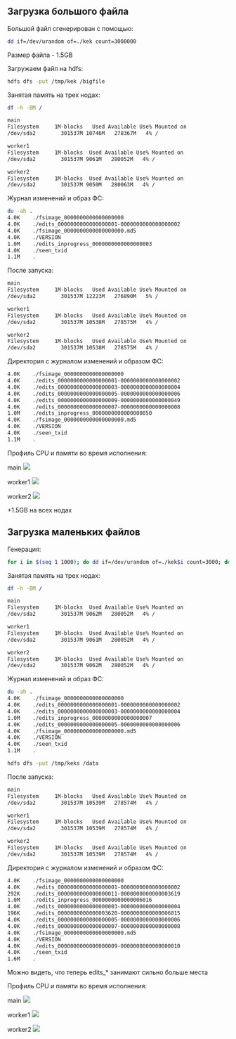 ## Загрузка большого файла

Большой файл сгенерирован с помощью:
```bash
dd if=/dev/urandom of=./kek count=3000000
```

Размер файла - 1.5GB

Загружаем файл на hdfs:
```bash
hdfs dfs -put /tmp/kek /bigfile
```

Занятая память на трех нодах:
```bash
df -h -BM /

main
Filesystem     1M-blocks   Used Available Use% Mounted on
/dev/sda2        301537M 10746M   278367M   4% /

worker1
Filesystem     1M-blocks  Used Available Use% Mounted on
/dev/sda2        301537M 9061M   280052M   4% /

worker2
Filesystem     1M-blocks  Used Available Use% Mounted on
/dev/sda2        301537M 9050M   280063M   4% /
```

Журнал изменений и образ ФС:
```bash
du -ah .
4.0K    ./fsimage_0000000000000000000
4.0K    ./edits_0000000000000000001-0000000000000000002
4.0K    ./fsimage_0000000000000000000.md5
4.0K    ./VERSION
1.0M    ./edits_inprogress_0000000000000000003
4.0K    ./seen_txid
1.1M    .


```

После запуска:
```bash
main
Filesystem     1M-blocks   Used Available Use% Mounted on
/dev/sda2        301537M 12223M   276890M   5% /

worker1
Filesystem     1M-blocks   Used Available Use% Mounted on
/dev/sda2        301537M 10538M   278575M   4% /

worker2
Filesystem     1M-blocks   Used Available Use% Mounted on
/dev/sda2        301537M 10538M   278575M   4% /
```

Директория с журналом изменений и образом ФС:
```bash
4.0K    ./fsimage_0000000000000000000
4.0K    ./edits_0000000000000000001-0000000000000000002
4.0K    ./edits_0000000000000000003-0000000000000000004
4.0K    ./edits_0000000000000000005-0000000000000000006
4.0K    ./edits_0000000000000000009-0000000000000000049
4.0K    ./edits_0000000000000000007-0000000000000000008
1.0M    ./edits_inprogress_0000000000000000050
4.0K    ./fsimage_0000000000000000000.md5
4.0K    ./VERSION
4.0K    ./seen_txid
1.1M    .
```

Профиль CPU и памяти во время исполнения:

main
![](bigfile_media/main_big.jpg)

worker1
![](bigfile_media/worker1_big.jpg)

worker2
![](bigfile_media/worker2_big.jpg)

+1.5GB на всех нодах

## Загрузка маленьких файлов

Генерация:
```bash
for i in $(seq 1 1000); do dd if=/dev/urandom of=./kek$i count=3000; done
```

Занятая память на трех нодах:
```bash
df -h -BM /

main
Filesystem     1M-blocks  Used Available Use% Mounted on
/dev/sda2        301537M 9062M   280052M   4% /

worker1
Filesystem     1M-blocks  Used Available Use% Mounted on
/dev/sda2        301537M 9061M   280052M   4% /

worker2
Filesystem     1M-blocks  Used Available Use% Mounted on
/dev/sda2        301537M 9062M   280052M   4% /
```

Журнал изменений и образ ФС:
```bash
du -ah .
4.0K    ./fsimage_0000000000000000000
4.0K    ./edits_0000000000000000001-0000000000000000002
4.0K    ./edits_0000000000000000003-0000000000000000004
1.0M    ./edits_inprogress_0000000000000000007
4.0K    ./edits_0000000000000000005-0000000000000000006
4.0K    ./fsimage_0000000000000000000.md5
4.0K    ./VERSION
4.0K    ./seen_txid
1.1M    .
```

```bash
hdfs dfs -put /tmp/keks /data
```

После запуска:
```bash
main
Filesystem     1M-blocks   Used Available Use% Mounted on
/dev/sda2        301537M 10539M   278574M   4% /

worker1
Filesystem     1M-blocks   Used Available Use% Mounted on
/dev/sda2        301537M 10539M   278574M   4% /

worker2
Filesystem     1M-blocks   Used Available Use% Mounted on
/dev/sda2        301537M 10539M   278574M   4% /
```

Директория с журналом изменений и образом ФС:
```bash
4.0K    ./fsimage_0000000000000000000
4.0K    ./edits_0000000000000000001-0000000000000000002
292K    ./edits_0000000000000000011-0000000000000003619
1.0M    ./edits_inprogress_0000000000000006016
4.0K    ./edits_0000000000000000003-0000000000000000004
196K    ./edits_0000000000000003620-0000000000000006015
4.0K    ./edits_0000000000000000005-0000000000000000006
4.0K    ./edits_0000000000000000007-0000000000000000008
4.0K    ./fsimage_0000000000000000000.md5
4.0K    ./VERSION
4.0K    ./edits_0000000000000000009-0000000000000000010
4.0K    ./seen_txid
1.6M    .
```

Можно видеть, что теперь edits_* занимают сильно больше места

Профиль CPU и памяти во время исполнения:

main
![](bigfile_media/main_small.png)

worker1
![](bigfile_media/worker1_small.jpg)

worker2
![](bigfile_media/worker2_small.jpg)
